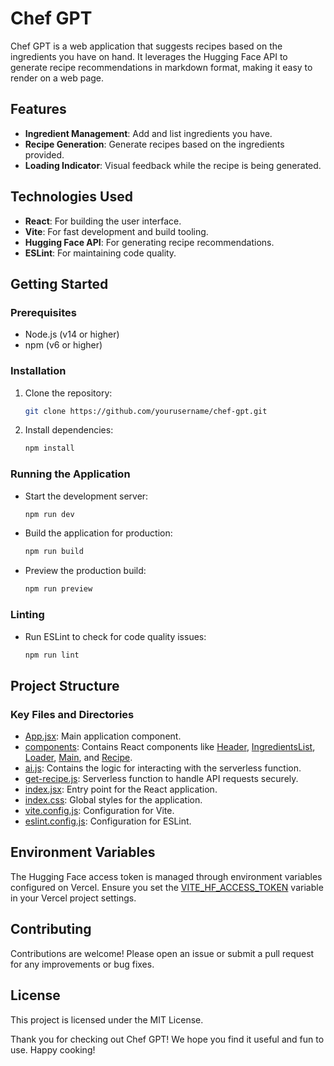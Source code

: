 # Chef GPT

Chef GPT is a web application that suggests recipes based on the ingredients you have on hand. It leverages the Hugging Face API to generate recipe recommendations in markdown format, making it easy to render on a web page.

## Features

- **Ingredient Management**: Add and list ingredients you have.
- **Recipe Generation**: Generate recipes based on the ingredients provided.
- **Loading Indicator**: Visual feedback while the recipe is being generated.

## Technologies Used

- **React**: For building the user interface.
- **Vite**: For fast development and build tooling.
- **Hugging Face API**: For generating recipe recommendations.
- **ESLint**: For maintaining code quality.

## Getting Started

### Prerequisites

- Node.js (v14 or higher)
- npm (v6 or higher)

### Installation

1. Clone the repository:
    ```sh
    git clone https://github.com/yourusername/chef-gpt.git
    ```
2. Install dependencies:
    ```sh
    npm install
    ```

### Running the Application

- Start the development server:
    ```sh
    npm run dev
    ```
- Build the application for production:
    ```sh
    npm run build
    ```
- Preview the production build:
    ```sh
    npm run preview
    ```

### Linting

- Run ESLint to check for code quality issues:
    ```sh
    npm run lint
    ```

## Project Structure

### Key Files and Directories

- [App.jsx](http://_vscodecontentref_/0): Main application component.
- [components](http://_vscodecontentref_/1): Contains React components like [Header](http://_vscodecontentref_/2), [IngredientsList](http://_vscodecontentref_/3), [Loader](http://_vscodecontentref_/4), [Main](http://_vscodecontentref_/5), and [Recipe](http://_vscodecontentref_/6).
- [ai.js](http://_vscodecontentref_/7): Contains the logic for interacting with the serverless function.
- [get-recipe.js](http://_vscodecontentref_/8): Serverless function to handle API requests securely.
- [index.jsx](http://_vscodecontentref_/9): Entry point for the React application.
- [index.css](http://_vscodecontentref_/10): Global styles for the application.
- [vite.config.js](http://_vscodecontentref_/11): Configuration for Vite.
- [eslint.config.js](http://_vscodecontentref_/12): Configuration for ESLint.

## Environment Variables

The Hugging Face access token is managed through environment variables configured on Vercel. Ensure you set the [VITE_HF_ACCESS_TOKEN](http://_vscodecontentref_/13) variable in your Vercel project settings.

## Contributing

Contributions are welcome! Please open an issue or submit a pull request for any improvements or bug fixes.

## License

This project is licensed under the MIT License.

Thank you for checking out Chef GPT! We hope you find it useful and fun to use. Happy cooking!